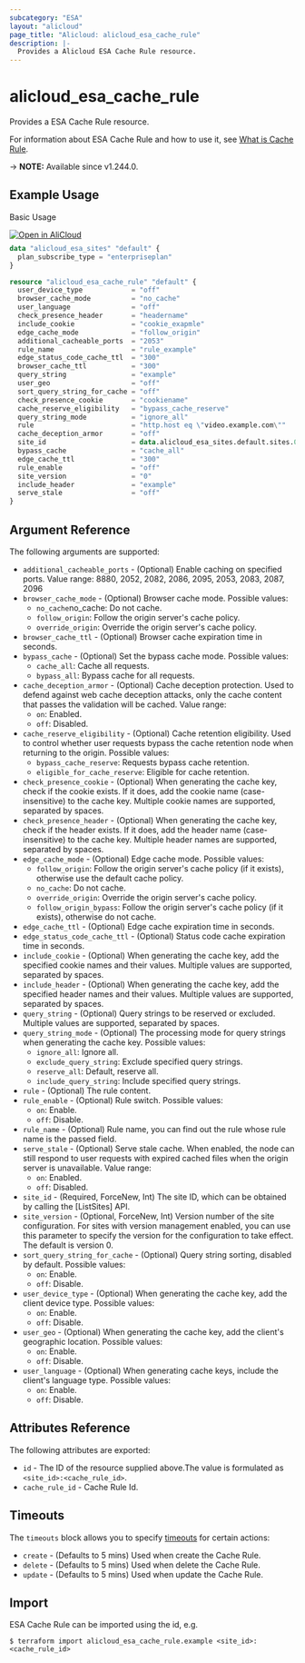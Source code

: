 ```yaml
---
subcategory: "ESA"
layout: "alicloud"
page_title: "Alicloud: alicloud_esa_cache_rule"
description: |-
  Provides a Alicloud ESA Cache Rule resource.
---
```


# alicloud_esa_cache_rule

Provides a ESA Cache Rule resource.



For information about ESA Cache Rule and how to use it, see [What is Cache Rule](https://next.api.alibabacloud.com/document/ESA/2024-09-10/CreateCacheRule).

-> **NOTE:** Available since v1.244.0.

## Example Usage

Basic Usage

<div style="display: block;margin-bottom: 40px;"><div class="oics-button" style="float: right;position: absolute;margin-bottom: 10px;">
  <a href="https://api.aliyun.com/terraform?resource=alicloud_esa_cache_rule&exampleId=96d87eeb-0a12-a847-75b6-341ecbdf73cdb8bc3531&activeTab=example&spm=docs.r.esa_cache_rule.0.96d87eeb0a&intl_lang=EN_US" target="_blank">
    <img alt="Open in AliCloud" src="https://img.alicdn.com/imgextra/i1/O1CN01hjjqXv1uYUlY56FyX_!!6000000006049-55-tps-254-36.svg" style="max-height: 44px; max-width: 100%;">
  </a>
</div></div>

```terraform
data "alicloud_esa_sites" "default" {
  plan_subscribe_type = "enterpriseplan"
}

resource "alicloud_esa_cache_rule" "default" {
  user_device_type            = "off"
  browser_cache_mode          = "no_cache"
  user_language               = "off"
  check_presence_header       = "headername"
  include_cookie              = "cookie_exapmle"
  edge_cache_mode             = "follow_origin"
  additional_cacheable_ports  = "2053"
  rule_name                   = "rule_example"
  edge_status_code_cache_ttl  = "300"
  browser_cache_ttl           = "300"
  query_string                = "example"
  user_geo                    = "off"
  sort_query_string_for_cache = "off"
  check_presence_cookie       = "cookiename"
  cache_reserve_eligibility   = "bypass_cache_reserve"
  query_string_mode           = "ignore_all"
  rule                        = "http.host eq \"video.example.com\""
  cache_deception_armor       = "off"
  site_id                     = data.alicloud_esa_sites.default.sites.0.id
  bypass_cache                = "cache_all"
  edge_cache_ttl              = "300"
  rule_enable                 = "off"
  site_version                = "0"
  include_header              = "example"
  serve_stale                 = "off"
}
```

## Argument Reference

The following arguments are supported:
* `additional_cacheable_ports` - (Optional) Enable caching on specified ports. Value range: 8880, 2052, 2082, 2086, 2095, 2053, 2083, 2087, 2096
* `browser_cache_mode` - (Optional) Browser cache mode. Possible values:
  - `no_cache`no_cache: Do not cache.
  - `follow_origin`: Follow the origin server's cache policy.
  - `override_origin`: Override the origin server's cache policy.
* `browser_cache_ttl` - (Optional) Browser cache expiration time in seconds.
* `bypass_cache` - (Optional) Set the bypass cache mode. Possible values:
  - `cache_all`: Cache all requests.
  - `bypass_all`: Bypass cache for all requests.
* `cache_deception_armor` - (Optional) Cache deception protection. Used to defend against web cache deception attacks, only the cache content that passes the validation will be cached. Value range:
  - `on`: Enabled.
  - `off`: Disabled.
* `cache_reserve_eligibility` - (Optional) Cache retention eligibility. Used to control whether user requests bypass the cache retention node when returning to the origin. Possible values:
  - `bypass_cache_reserve`: Requests bypass cache retention.
  - `eligible_for_cache_reserve`: Eligible for cache retention.
* `check_presence_cookie` - (Optional) When generating the cache key, check if the cookie exists. If it does, add the cookie name (case-insensitive) to the cache key. Multiple cookie names are supported, separated by spaces.
* `check_presence_header` - (Optional) When generating the cache key, check if the header exists. If it does, add the header name (case-insensitive) to the cache key. Multiple header names are supported, separated by spaces.
* `edge_cache_mode` - (Optional) Edge cache mode. Possible values:
  - `follow_origin`: Follow the origin server's cache policy (if it exists), otherwise use the default cache policy.
  - `no_cache`: Do not cache.
  - `override_origin`: Override the origin server's cache policy.
  - `follow_origin_bypass`: Follow the origin server's cache policy (if it exists), otherwise do not cache.
* `edge_cache_ttl` - (Optional) Edge cache expiration time in seconds.
* `edge_status_code_cache_ttl` - (Optional) Status code cache expiration time in seconds.
* `include_cookie` - (Optional) When generating the cache key, add the specified cookie names and their values. Multiple values are supported, separated by spaces.
* `include_header` - (Optional) When generating the cache key, add the specified header names and their values. Multiple values are supported, separated by spaces.
* `query_string` - (Optional) Query strings to be reserved or excluded. Multiple values are supported, separated by spaces.
* `query_string_mode` - (Optional) The processing mode for query strings when generating the cache key. Possible values:
  - `ignore_all`: Ignore all.
  - `exclude_query_string`: Exclude specified query strings.
  - `reserve_all`: Default, reserve all.
  - `include_query_string`: Include specified query strings.
* `rule` - (Optional) The rule content.
* `rule_enable` - (Optional) Rule switch. Possible values:
  - `on`: Enable.
  - `off`: Disable.
* `rule_name` - (Optional) Rule name, you can find out the rule whose rule name is the passed field.
* `serve_stale` - (Optional) Serve stale cache. When enabled, the node can still respond to user requests with expired cached files when the origin server is unavailable. Value range:
  - `on`: Enabled.
  - `off`: Disabled.
* `site_id` - (Required, ForceNew, Int) The site ID, which can be obtained by calling the [ListSites] API.
* `site_version` - (Optional, ForceNew, Int) Version number of the site configuration. For sites with version management enabled, you can use this parameter to specify the version for the configuration to take effect. The default is version 0.
* `sort_query_string_for_cache` - (Optional) Query string sorting, disabled by default. Possible values:
  - `on`: Enable.
  - `off`: Disable.
* `user_device_type` - (Optional) When generating the cache key, add the client device type. Possible values:
  - `on`: Enable.
  - `off`: Disable.
* `user_geo` - (Optional) When generating the cache key, add the client's geographic location. Possible values:
  - `on`: Enable.
  - `off`: Disable.
* `user_language` - (Optional) When generating cache keys, include the client's language type. Possible values:
  - `on`: Enable.
  - `off`: Disable.

## Attributes Reference

The following attributes are exported:
* `id` - The ID of the resource supplied above.The value is formulated as `<site_id>:<cache_rule_id>`.
* `cache_rule_id` - Cache Rule Id.

## Timeouts

The `timeouts` block allows you to specify [timeouts](https://www.terraform.io/docs/configuration-0-11/resources.html#timeouts) for certain actions:
* `create` - (Defaults to 5 mins) Used when create the Cache Rule.
* `delete` - (Defaults to 5 mins) Used when delete the Cache Rule.
* `update` - (Defaults to 5 mins) Used when update the Cache Rule.

## Import

ESA Cache Rule can be imported using the id, e.g.

```shell
$ terraform import alicloud_esa_cache_rule.example <site_id>:<cache_rule_id>
```